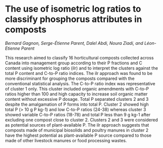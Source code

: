# The use of isometric log ratios to classify phosphorus attributes in composts
*Bernard Gagnon, Serge-Étienne Parent, Dalel Abdi, Noura Ziadi, and Léon-Etienne Parent*

This research aimed to classify 16 horticultural composts collected across Canada into management group according to their P fractions and C content using isometric log ratio (ilr) and to interpret the clusters against the total P content and C-to-P ratio indices. The ilr approach was found to be more discriminant for grouping the composts compared with the conventional statistical analysis. The C-to-P ratio index was representative of cluster 1 only. This cluster included organic amendments with C-to-P ratios higher than 100 and high capacity to increase soil organic matter content without excessive P dosage. Total P separated clusters 2 and 3 despite the amalgamation of P forms into total P. Cluster 2 showed high total P (> 10 g P kg-1) and low C-to-P ratios (24-38) whereas cluster 3 showed variable C-to-P ratios (18-78) and total P less than 9 g kg-1 after excluding one compost close to cluster 2. Clusters 2 and 3 were considered as potential sources of plant-available P. The ilr approach suggests that composts made of municipal biosolids and poultry manures in cluster 2 have the highest potential as plant-available P source compared to those made of other livestock manures or food processing wastes.
